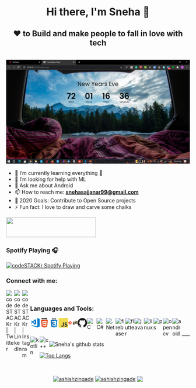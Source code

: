 

<!--
**Sneha-Sajjanar/Sneha-Sajjanar** is a ✨ _special_ ✨ repository because its `README.md` (this file) appears on your GitHub profile.

Here are some ideas to get you started:

- 🔭 I’m currently working on ...
- 🌱 I’m currently learning ...
- 👯 I’m looking to collaborate on ...
- 🤔 I’m looking for help with ...
- 💬 Ask me about ...
- 📫 How to reach me: ...
- 😄 Pronouns: ...<a href="https://pronouns.vercel.app" title="Add pronouns to your own profile">
  <img src="https://pronouns.vercel.app/She/herShe/her?gradient=jshine" width="246" height="54" alt="My pronouns are She/herShe/her">
</a>
- ⚡ Fun fact: ...
-->

<h1 align="center">Hi there, I'm Sneha 👋</h1>  
<h2 align="center">❤️ to Build and make people to fall in love with tech</h2>
<br />
<img src="https://github.com/Sneha-Sajjanar/Countdown-Design/blob/main/Countdown/Screenshot%202020-10-20%2022.43.24.png" width="600" />



- 🌱 I’m currently learning everything 🤣
- 🤔 I’m looking for help with ML
- 💬 Ask me about Android
- 📫 How to reach me: **snehasajjanar99@gmail.com**
- 🥅 2020 Goals: Contribute to Open Source projects
- ⚡ Fun fact: I love to draw and carve some chalks 

<a href="https://pronouns.vercel.app" title="Add pronouns to your own profile">
<img src="https://pronouns.vercel.app/She/her?gradient=jshine" width="246" height="54">
</a>

### Spotify Playing 🎧

[<img src="https://now-playing-codestackr.vercel.app/api/spotify-playing" alt="codeSTACKr Spotify Playing" width="350" />](https://open.spotify.com/user/swyqyimdc12jajde4vpwd2x1b)

### Connect with me:

[<img align="left" alt="codeSTACKr | Twitter" width="22px" src="https://cdn.jsdelivr.net/npm/simple-icons@v3/icons/twitter.svg" />][twitter]
[<img align="left" alt="codeSTACKr | LinkedIn" width="22px" src="https://cdn.jsdelivr.net/npm/simple-icons@v3/icons/linkedin.svg" />][linkedin]
[<img align="left" alt="codeSTACKr | Instagram" width="22px" src="https://cdn.jsdelivr.net/npm/simple-icons@v3/icons/instagram.svg" />][instagram]

<br />

### Languages and Tools:

[<img align="left" alt="Visual Studio Code" width="26px" src="https://raw.githubusercontent.com/github/explore/80688e429a7d4ef2fca1e82350fe8e3517d3494d/topics/visual-studio-code/visual-studio-code.png" />][webdevplaylist]
[<img align="left" alt="HTML5" width="26px" src="https://raw.githubusercontent.com/github/explore/80688e429a7d4ef2fca1e82350fe8e3517d3494d/topics/html/html.png" />][webdevplaylist]
[<img align="left" alt="CSS3" width="26px" src="https://raw.githubusercontent.com/github/explore/80688e429a7d4ef2fca1e82350fe8e3517d3494d/topics/css/css.png" />][cssplaylist]
[<img align="left" alt="JavaScript" width="26px" src="https://raw.githubusercontent.com/github/explore/80688e429a7d4ef2fca1e82350fe8e3517d3494d/topics/javascript/javascript.png" />][jsplaylist]
[<img align="left" alt="Git" width="26px" src="https://raw.githubusercontent.com/github/explore/80688e429a7d4ef2fca1e82350fe8e3517d3494d/topics/git/git.png" />][webdevplaylist]
[<img align="left" alt="GitHub" width="26px" src="https://raw.githubusercontent.com/github/explore/78df643247d429f6cc873026c0622819ad797942/topics/github/github.png" />][webdevplaylist]
[<img align="left" alt="C" width="26px" src="https://devicons.github.io/devicon/devicon.git/icons/c/c-original.svg" />][webdevplaylist]
[<img align="left" alt="C#" width="26px" src="https://devicons.github.io/devicon/devicon.git/icons/csharp/csharp-original.svg" />][webdevplaylist]
[<img align="left" alt=".Net" width="26px" src="https://devicons.github.io/devicon/devicon.git/icons/dot-net/dot-net-original-wordmark.svg" />][webdevplaylist]
[<img align="left" alt="firebase" width="26px" src="https://www.vectorlogo.zone/logos/firebase/firebase-icon.svg" />][webdevplaylist]
[<img align="left" alt="flutter" width="26px" src="https://www.vectorlogo.zone/logos/flutterio/flutterio-icon.svg" />][webdevplaylist]
[<img align="left" alt="java" width="26px" src="https://devicons.github.io/devicon/devicon.git/icons/java/java-original-wordmark.svg" />][webdevplaylist]
[<img align="left" alt="linux" width="26px" src="https://devicons.github.io/devicon/devicon.git/icons/linux/linux-original.svg" />][webdevplaylist]
[<img align="left" alt="ps" width="26px" src="https://devicons.github.io/devicon/devicon.git/icons/photoshop/photoshop-plain.svg" />][webdevplaylist]
[<img align="left" alt="opencv" width="26px" src="https://www.vectorlogo.zone/logos/opencv/opencv-icon.svg" />][webdevplaylist]
[<img align="left" alt="android" width="26px" src="https://devicons.github.io/devicon/devicon.git/icons/android/android-original-wordmark.svg" />][webdevplaylist]

[<img align="left" alt="kotlin" width="26px" src="https://www.vectorlogo.zone/logos/kotlinlang/kotlinlang-icon.svg" />][webdevplaylist]
[<img align="left" alt="c++" width="26px" src="https://devicons.github.io/devicon/devicon.git/icons/cplusplus/cplusplus-original.svg" />][webdevplaylist]



<br />
<br />

---





[course]: http://vsCodeHero.com
[twitter]:https://twitter.com/b_5neha
[instagram]: https://www.instagram.com/b_5neha/   
[linkedin]: https://www.linkedin.com/in/sneha-sajjanar-194410184/
[webdevplaylist]: https://www.youtube.com/playlist?list=PLkwxH9e_vrAJ0WbEsFA9W3I1W-g_BTsbt
[jsplaylist]: https://www.youtube.com/playlist?list=PLkwxH9e_vrALRJKu7wfXby3MKeflhTu6B
[cssplaylist]: https://www.youtube.com/playlist?list=PLkwxH9e_vrALSdvZuEh6gqQdmDoDIoqz4
[reactplaylist]: https://www.youtube.com/playlist?list=PLkwxH9e_vrAK4TdffpxKY3QGyHCpxFcQ0



![Sneha's github stats](https://github-readme-stats.vercel.app/api?username=Sneha-Sajjanar&show_icons=true&theme=buefy)


[![Top Langs](https://github-readme-stats.vercel.app/api/top-langs/?username=Sneha-Sajjanar&layout=compact)](https://github.com/anuraghazra/github-readme-stats)

<br />

<p align="center">
<a href="https://twitter.com/b_5neha" target="blank"><img align="center" src="https://img.shields.io/twitter/url?logo=twitter&style=for-the-badge&url=https%3A%2F%2Ftwitter.com%2Fb_5neha" alt="ashishzingade"/></a>
<a href="https://www.instagram.com/b_5neha/" target="blank"><img align="center" src="https://img.shields.io/twitter/url?color=%23EA77FF&label=Instagram&logo=instagram&logoColor=%23EA77FF&style=for-the-badge&url=https%3A%2F%2Fwww.instagram.com%2Fb_5neha%2F" alt="ashishzingade"  /></a>
<a href="https://www.linkedin.com/in/sneha-sajjanar-194410184/" target="blank"><img align="center" src="https://img.shields.io/twitter/url?color=%230FAAFF&label=Linkedin&logo=linkedin&logoColor=%230FAAFF&style=for-the-badge&url=https%3A%2F%2Fwww.linkedin.com%2Fin%2Fsneha-sajjanar-194410184%2F" /></a>
</p>



